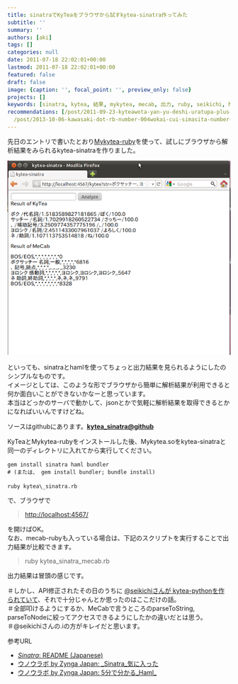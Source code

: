 ```yaml
---
title: sinatraでKyTeaをブラウザから試すkytea-sinatra作ってみた
subtitle: ''
summary: ''
authors: [aki]
tags: []
categories: null
date: 2011-07-18 22:02:01+00:00
lastmod: 2011-07-18 22:02:01+00:00
featured: false
draft: false
image: {caption: '', focal_point: '', preview_only: false}
projects: []
keywords: [sinatra, kytea, 結果, mykytea, mecab, 出力, ruby, seikichi, haml, japan]
recommendations: [/post/2011-09-23-kyteawota-yan-yu-deshi-uratupa-plus-amatome/, /post/2011-07-15-kytea-jing-du-tekisutojie-xi-turukituto-woruby-pythonkarashi-erumykyteawozuo-tutemita/,
  /post/2013-10-06-kawasaki-dot-rb-number-004wokai-cui-simasita-number-kwskrb/]
---
```

先日のエントリで書いたとおり[Mykytea-ruby](https://chezo.uno/post/2011-07-15-kytea-jing-du-tekisutojie-xi-turukituto-woruby-pythonkarashi-erumykyteawozuo-tutemita/)を使って、試しにブラウザから解析結果をみられるkytea-sinatraを作りました。

![](screenshot.png)

といっても、sinatraとhamlを使ってちょっと出力結果を見られるようにしたのシンプルなものです。  
イメージとしては、このような形でブラウザから簡単に解析結果が利用できると何か面白いことができないかなーと思っています。  
本当はどっかのサーバで動かして、jsonとかで気軽に解析結果を取得できるとかになればいいんですけどね。

ソースはgithubにあります。[**kytea\_sinatra@github**](https://github.com/chezou/kytea_sinatra)

KyTeaとMykytea-rubyをインストールした後、Mykytea.soをkytea-sinatraと同一のディレクトリに入れてから実行してください。

```
gem install sinatra haml bundler  
# (または、 gem install bundler; bundle install)

ruby kytea\_sinatra.rb
```

で、ブラウザで

> [http://localhost:4567/](http://localhost:4567/)

を開けばOK。  
なお、mecab-rubyも入っている場合は、下記のスクリプトを実行することで出力結果が比較できます。

> ruby kytea\_sinatra\_mecab.rb

出力結果は冒頭の感じです。

＃しかし、API修正されたその日のうちに [@seikichiさんが kytea-pythonを作られていて](http://twitter.com/seikichi/status/81095004558331904)、それで十分じゃんとか思ったのはここだけの話。  
＃全部叩けるようにするか、MeCabで言うところのparseToString, parseToNodeに絞ってアクセスできるようにしたかの違いだとは思う。  
＃@seikichiさんの.iの方がキレイだと思います。

参考URL

- [_Sinatra_: README (Japanese)](http://www.sinatrarb.com/intro-jp.html)
- [ウノウラボ by Zynga Japan: _Sinatra_気に入った](http://labs.unoh.net/2009/05/sinatra.html)
- [ウノウラボ by Zynga Japan: 5分で分かる_Haml_](http://labs.unoh.net/2009/05/5haml.html)
